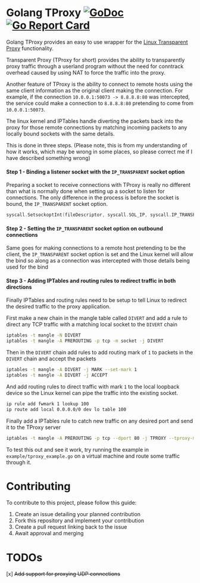Golang TProxy [![GoDoc](https://godoc.org/github.com/LiamHaworth/go-tproxy?status.svg)](https://godoc.org/github.com/LiamHaworth/go-tproxy) [![Go Report Card](https://goreportcard.com/badge/github.com/LiamHaworth/go-tproxy)](https://goreportcard.com/report/github.com/LiamHaworth/go-tproxy)
=============

Golang TProxy provides an easy to use wrapper for the [Linux Transparent Proxy][1] functionality.

Transparent Proxy (TProxy for short) provides the ability to transparently proxy traffic through a userland
program without the need for conntrack overhead caused by using NAT to force the traffic into the proxy.

Another feature of TProxy is the ability to connect to remote hosts using the same client information as
the original client making the connection. For example, if the connection `10.0.0.1:50073 -> 8.8.8.8:80` was
intercepted, the service could make a connection to `8.8.8.8:80` pretending to come from `10.0.0.1:50073`.

The linux kernel and IPTables handle diverting the packets back into the proxy for those remote connections by
matching incoming packets to any locally bound sockets with the same details.

This is done in three steps. (Please note, this is from my understanding of how it works, which may be wrong in some places,
so please correct me if I have described something wrong)

#### Step 1 - Binding a listener socket with the `IP_TRANSPARENT` socket option

Preparing a socket to receive connections with TProxy is really no different than what is normally done when
setting up a socket to listen for connections. The only difference in the process is before the socket is bound,
the `IP_TRANSPARENT` socket option.

```go
syscall.SetsockoptInt(fileDescriptor, syscall.SOL_IP, syscall.IP_TRANSPARENT, 1)
```

#### Step 2 - Setting the `IP_TRANSPARENT` socket option on outbound connections

Same goes for making connections to a remote host pretending to be the client, the `IP_TRANSPARENT` socket
option is set and the Linux kernel will allow the bind so along as a connection was intercepted with those details
being used for the bind

#### Step 3 - Adding IPTables and routing rules to redirect traffic in both directions

Finally IPTables and routing rules need to be setup to tell Linux to redirect the desired traffic to the proxy
application.

First make a new chain in the mangle table called `DIVERT` and add a rule to direct any TCP traffic with a matching
local socket to the `DIVERT` chain
```sh
iptables -t mangle -N DIVERT
iptables -t mangle -A PREROUTING -p tcp -m socket -j DIVERT
```

Then in the `DIVERT` chain add rules to add routing mark of `1` to packets in the `DIVERT` chain and accept the packets
```sh
iptables -t mangle -A DIVERT -j MARK --set-mark 1
iptables -t mangle -A DIVERT -j ACCEPT
```

And add routing rules to direct traffic with mark `1` to the local loopback device so the Linux kernel can pipe the
traffic into the existing socket.
```sh
ip rule add fwmark 1 lookup 100
ip route add local 0.0.0.0/0 dev lo table 100
```

Finally add a IPTables rule to catch new traffic on any desired port and send it to the TProxy server
```sh
iptables -t mangle -A PREROUTING -p tcp --dport 80 -j TPROXY --tproxy-mark 0x1/0x1 --on-port 8080
```

To test this out and see it work, try running the example in `example/tproxy_example.go` on a virtual machine and route
some traffic through it.

Contributing
=============

To contribute to this project, please follow this guide:

  1. Create an issue detailing your planned contribution
  2. Fork this repository and implement your contribution
  3. Create a pull request linking back to the issue
  4. Await approval and merging
  
TODOs
=====

 [x] ~~Add support for proxying UDP connections~~




[1]: https://www.kernel.org/doc/Documentation/networking/tproxy.txt
